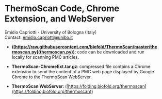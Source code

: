 # ThermoScan Code, Chrome Extension, and WebServer
Emidio Capriotti - University of Bologna (Italy)  
Contact: emidio.capriotti@unibo.it

 - **([https://raw.githubusercontent.com/biofold/ThermoScan/master/thermoscan.py](thermoscan.py))**: code can be downloaded and run locally for scanning PMC articles.

 - **ThermoScan-ChromeExt.tar.gz**: compressed file contains a Chrome extension to send the content 
of a PMC web page displayed by Google Chrome to the ThermoScan WebServer. 

 - **ThermoScan WebServer**: ([https://folding.biofold.org/thermoscan](https://folding.biofold.org/thermoscan))
